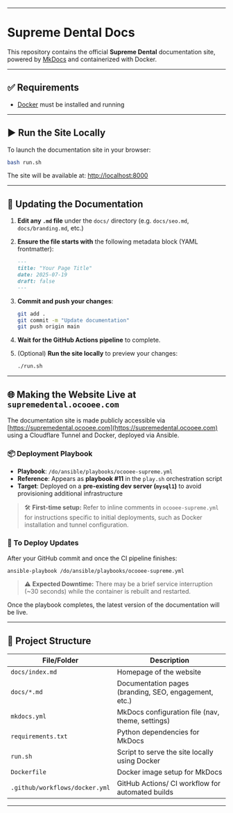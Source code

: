 
---

# Supreme Dental Docs

This repository contains the official **Supreme Dental** documentation site, powered by [MkDocs](https://www.mkdocs.org/) and containerized with Docker.

---

## ✅ Requirements

- [Docker](https://docs.docker.com/get-docker/) must be installed and running

---

## ▶️ Run the Site Locally

To launch the documentation site in your browser:

```bash
bash run.sh
```

The site will be available at: [http://localhost:8000](http://localhost:8000)

---

## 📝 Updating the Documentation

1. **Edit any `.md` file** under the `docs/` directory (e.g. `docs/seo.md`, `docs/branding.md`, etc.)
2. **Ensure the file starts with** the following metadata block (YAML frontmatter):

   ```md
   ---
   title: "Your Page Title"
   date: 2025-07-19
   draft: false
   ---
   ```

3. **Commit and push your changes**:

   ```bash
   git add .
   git commit -m "Update documentation"
   git push origin main
   ```

4. **Wait for the GitHub Actions pipeline** to complete.
5. (Optional) **Run the site locally** to preview your changes:

   ```bash
   ./run.sh
   ```

---

## 🌐 Making the Website Live at `supremedental.ocooee.com`

The documentation site is made publicly accessible via [https://supremedental.ocooee.com](https://supremedental.ocooee.com) using a Cloudflare Tunnel and Docker, deployed via Ansible.

### 📦 Deployment Playbook

- **Playbook**: `/do/ansible/playbooks/ocooee-supreme.yml`
- **Reference**: Appears as **playbook #11** in the `play.sh` orchestration script
- **Target**: Deployed on a **pre-existing dev server (`mysql1`)** to avoid provisioning additional infrastructure

> 🛠️ **First-time setup:** Refer to inline comments in `ocooee-supreme.yml` for instructions specific to initial deployments, such as Docker installation and tunnel configuration.

### 🚀 To Deploy Updates

After your GitHub commit and once the CI pipeline finishes:

```bash
ansible-playbook /do/ansible/playbooks/ocooee-supreme.yml
```

> ⚠️ **Expected Downtime:** There may be a brief service interruption (~30 seconds) while the container is rebuilt and restarted.

Once the playbook completes, the latest version of the documentation will be live.

---

## 📁 Project Structure

| File/Folder                    | Description                                           |
| ------------------------------ | ----------------------------------------------------- |
| `docs/index.md`                | Homepage of the website                               |
| `docs/*.md`                    | Documentation pages (branding, SEO, engagement, etc.) |
| `mkdocs.yml`                   | MkDocs configuration file (nav, theme, settings)      |
| `requirements.txt`             | Python dependencies for MkDocs                        |
| `run.sh`                       | Script to serve the site locally using Docker         |
| `Dockerfile`                   | Docker image setup for MkDocs                         |
| `.github/workflows/docker.yml` | GitHub Actions/ CI workflow for automated builds      |

---

